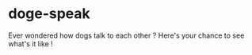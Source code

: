 # doge-speak
 
Ever wondered how dogs talk to each other ? Here's your chance to see what's it like !